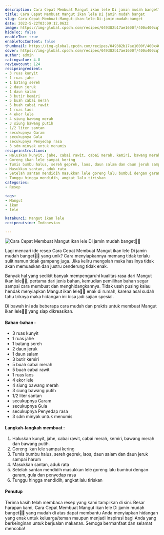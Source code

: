 ```yaml
---
description: Cara Cepat Membuat Mangut ikan lele Di jamin mudah banget"
title: Cara Cepat Membuat Mangut ikan lele Di jamin mudah banget
slug: Cara-Cepat-Membuat-Mangut-ikan-lele-Di-jamin-mudah-banget
date: 2022-5-22T03:09:12.063Z
image: https://img-global.cpcdn.com/recipes/049382b17ae1600f/400x400cq70/photo.jpg
hideToc: false
enableToc: true
enableTocContent: false
thumbnail: https://img-global.cpcdn.com/recipes/049382b17ae1600f/400x400cq70/photo.jpg
cover: https://img-global.cpcdn.com/recipes/049382b17ae1600f/400x400cq70/photo.jpg
author: admin
ratingvalue: 4.8
reviewcount: 124
recipeingredient:
- 3 ruas kunyit
- 1 ruas jahe
- 1 batang sereh
- 2 daun jeruk
- 1 daun salam
- 3 butir kemiri
- 5 buah cabai merah
- 5 buah cabai rawit
- 1 ruas laos
- 4 ekor lele
- 4 siung bawang merah
- 3 siung bawang putih
- 1/2 liter santan
- secukupnya Garam
- secukupnya Gula
- secukupnya Penyedap rasa
- 3 sdm minyak untuk menumis
recipeinstructions:
- Haluskan kunyit, jahe, cabai rawit, cabai merah, kemiri, bawang merah dan bawang putih.
- Goreng ikan lele sampai kering
- Tumis bumbu halus, sereh geprek, laos, daun salam dan daun jeruk sampai harum
- Masukkan santan, aduk rata
- Setelah santan mendidih masukkan lele goreng lalu bumbui dengan garam, gula dan penyedap rasa
- Tunggu hingga mendidih, angkat lalu tiriskan
categories:
- Resep

tags:
- Mangut
- ikan
- lele

katakunci: Mangut ikan lele
recipecuisine: Indonesian

---
```


![Cara Cepat Membuat Mangut ikan lele Di jamin mudah banget👩‍🍳](https://img-global.cpcdn.com/recipes/049382b17ae1600f/400x400cq70/photo.jpg)

Lagi mencari ide resep Cara Cepat Membuat Mangut ikan lele Di jamin mudah banget👩‍🍳 yang unik? Cara menyiapkannya memang tidak terlalu sulit namun tidak gampang juga. Jika keliru mengolah maka hasilnya tidak akan memuaskan dan justru cenderung tidak enak.

Banyak hal yang sedikit banyak mempengaruhi kualitas rasa dari Mangut ikan lele👩‍🍳, pertama dari jenis bahan, kemudian pemilihan bahan segar sampai cara membuat dan menghidangkannya. Tidak usah pusing kalau hendak menyiapkan Mangut ikan lele👩‍🍳 enak di rumah, karena asal sudah tahu triknya maka hidangan ini bisa jadi sajian spesial.

Di bawah ini ada beberapa cara mudah dan praktis untuk membuat Mangut ikan lele👩‍🍳 yang siap dikreasikan.

<!--inarticleads1-->

#### Bahan-bahan :

- 3 ruas kunyit
- 1 ruas jahe
- 1 batang sereh
- 2 daun jeruk
- 1 daun salam
- 3 butir kemiri
- 5 buah cabai merah
- 5 buah cabai rawit
- 1 ruas laos
- 4 ekor lele
- 4 siung bawang merah
- 3 siung bawang putih
- 1/2 liter santan
- secukupnya Garam
- secukupnya Gula
- secukupnya Penyedap rasa
- 3 sdm minyak untuk menumis

<!--inarticleads2-->

#### Langkah-langkah membuat :

1. Haluskan kunyit, jahe, cabai rawit, cabai merah, kemiri, bawang merah dan bawang putih.
1. Goreng ikan lele sampai kering
1. Tumis bumbu halus, sereh geprek, laos, daun salam dan daun jeruk sampai harum
1. Masukkan santan, aduk rata
1. Setelah santan mendidih masukkan lele goreng lalu bumbui dengan garam, gula dan penyedap rasa
1. Tunggu hingga mendidih, angkat lalu tiriskan

#### Penutup

Terima kasih telah membaca resep yang kami tampilkan di sini. Besar harapan kami, Cara Cepat Membuat Mangut ikan lele Di jamin mudah banget👩‍🍳 yang mudah di atas dapat membantu Anda menyiapkan hidangan yang enak untuk keluarga/teman maupun menjadi inspirasi bagi Anda yang berkeinginan untuk berjualan makanan. Semoga bermanfaat dan selamat mencoba!